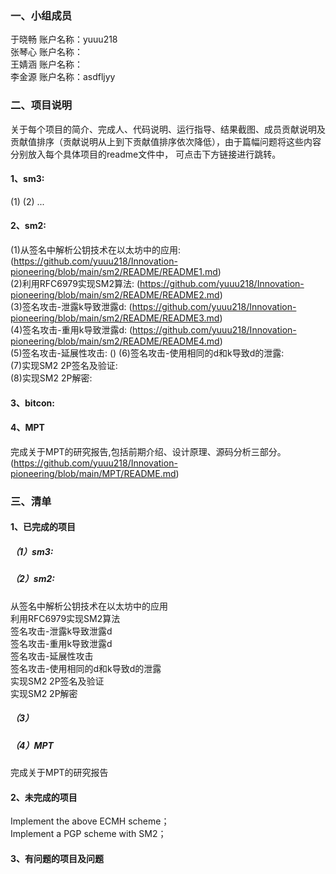 ### 一、小组成员    
于晓畅  账户名称：yuuu218  
张琴心  账户名称：  
王婧涵  账户名称：  
李金源  账户名称：asdfljyy<br>
### 二、项目说明  
关于每个项目的简介、完成人、代码说明、运行指导、结果截图、成员贡献说明及贡献值排序（贡献说明从上到下贡献值排序依次降低），由于篇幅问题将这些内容分别放入每个具体项目的readme文件中，
可点击下方链接进行跳转。  
#### 1、sm3:
(1)
(2)
...
#### 2、sm2:  
(1)从签名中解析公钥技术在以太坊中的应用: (https://github.com/yuuu218/Innovation-pioneering/blob/main/sm2/README/README1.md)    
(2)利用RFC6979实现SM2算法:   (https://github.com/yuuu218/Innovation-pioneering/blob/main/sm2/README/README2.md)  
(3)签名攻击-泄露k导致泄露d:  (https://github.com/yuuu218/Innovation-pioneering/blob/main/sm2/README/README3.md)  
(4)签名攻击-重用k导致泄露d:  (https://github.com/yuuu218/Innovation-pioneering/blob/main/sm2/README/README4.md)  
(5)签名攻击-延展性攻击:  ()
(6)签名攻击-使用相同的d和k导致d的泄露:  
(7)实现SM2 2P签名及验证:  
(8)实现SM2 2P解密:  
#### 3、bitcon:  


#### 4、MPT<br>
完成关于MPT的研究报告,包括前期介绍、设计原理、源码分析三部分。<br>
(https://github.com/yuuu218/Innovation-pioneering/blob/main/MPT/README.md)<br>
### 三、清单  
#### 1、已完成的项目  
##### （1）sm3:  

##### （2）sm2:  
从签名中解析公钥技术在以太坊中的应用  
利用RFC6979实现SM2算法  
签名攻击-泄露k导致泄露d  
签名攻击-重用k导致泄露d  
签名攻击-延展性攻击  
签名攻击-使用相同的d和k导致d的泄露  
实现SM2 2P签名及验证  
实现SM2 2P解密  
##### （3）

##### （4）MPT<br>
完成关于MPT的研究报告<br>
#### 2、未完成的项目  
Implement the above ECMH scheme；  
Implement a PGP scheme with SM2；  


#### 3、有问题的项目及问题  
